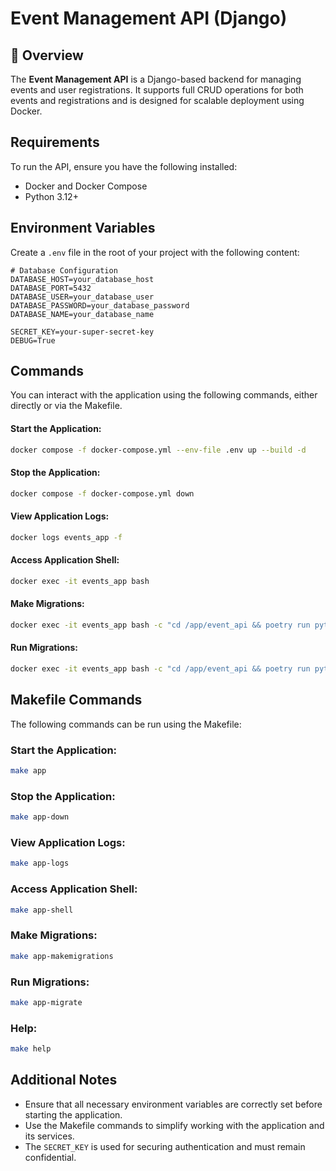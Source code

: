 # Event Management API (Django)

## 📝 Overview
The **Event Management API** is a Django-based backend for managing events and user registrations. It supports full CRUD operations for both events and registrations and is designed for scalable deployment using Docker.

## Requirements
To run the API, ensure you have the following installed:

- Docker and Docker Compose
- Python 3.12+

## Environment Variables

Create a `.env` file in the root of your project with the following content:

```env
# Database Configuration
DATABASE_HOST=your_database_host
DATABASE_PORT=5432
DATABASE_USER=your_database_user
DATABASE_PASSWORD=your_database_password
DATABASE_NAME=your_database_name

SECRET_KEY=your-super-secret-key
DEBUG=True
```

## Commands
You can interact with the application using the following commands, either directly or via the Makefile.

#### Start the Application:
```bash
docker compose -f docker-compose.yml --env-file .env up --build -d
```

#### Stop the Application:
```bash
docker compose -f docker-compose.yml down
```

#### View Application Logs:
```bash
docker logs events_app -f
```

#### Access Application Shell:
```bash
docker exec -it events_app bash
```

#### Make Migrations:
```bash
docker exec -it events_app bash -c "cd /app/event_api && poetry run python manage.py makemigrations"
```

#### Run Migrations:
```bash
docker exec -it events_app bash -c "cd /app/event_api && poetry run python manage.py migrate"
```

## Makefile Commands
The following commands can be run using the Makefile:

### Start the Application:
```bash
make app
```

### Stop the Application:
```bash
make app-down
```

### View Application Logs:
```bash
make app-logs
```

### Access Application Shell:
```bash
make app-shell
```

### Make Migrations:
```bash
make app-makemigrations
```

### Run Migrations:
```bash
make app-migrate
```

### Help:
```bash
make help
```

## Additional Notes
- Ensure that all necessary environment variables are correctly set before starting the application.
- Use the Makefile commands to simplify working with the application and its services.
- The `SECRET_KEY` is used for securing authentication and must remain confidential. 

